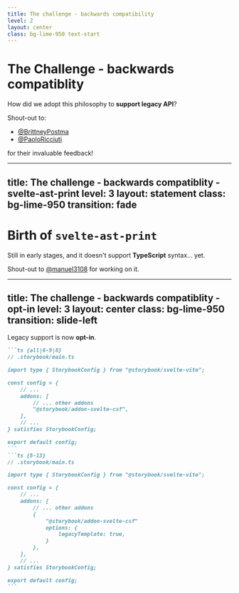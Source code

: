 ```yaml
---
title: The challenge - backwards compatibility
level: 2
layout: center
class: bg-lime-950 text-start
---
```


<h1 class="!text-5xl text-start">
The Challenge - <strong>backwards compatiblity</strong>
</h1>

<p class="!mt-4 font-serif !text-3xl">
How did we adopt this philosophy to <strong>support legacy API</strong>?
</p>

<div class="mt-10 font-serif text-xl">
<p>
<twemoji-heart-hands /> Shout-out to:
</p>

- <carbon-logo-twitter /> [@BrittneyPostma](https://twitter.com/BrittneyPostma)
- <carbon-logo-twitter /> [@PaoloRicciuti](https://twitter.com/PaoloRicciuti)

for their invaluable feedback!

</div>

---
title: The challenge - backwards compatiblity - svelte-ast-print
level: 3
layout: statement
class: bg-lime-950
transition: fade
---

<v-click>
<h1>
<twemoji-sparkles /> Birth of <logos-npm-icon /><code>svelte-ast-print</code>
</h1>
</v-click>

<v-click>
<p class="!mt-10 font-serif text-3xl">
Still in early stages, and it <span class="decoration-underline decoration-secondary">doesn't support</span> <logos-typescript-icon /><strong class="text-secondary">TypeScript</strong> syntax... yet.
</p>
</v-click>

<v-click>
<p class="font-serif text-3xl">
<twemoji-heart-hands /> Shout-out to <a href="https://github.com/manuel3108">@manuel3108</a> for working on it.
</p>

</v-click>

---
title: The challenge - backwards compatiblity - opt-in
level: 3
layout: center
class: bg-lime-950
transition: slide-left
---

<p class="text-3xl">
Legacy support is now <strong>opt-in</strong>.
</p>

````md magic-move
```ts {all|6-9|8}
// .storybook/main.ts

import type { StorybookConfig } from "@storybook/svelte-vite";

const config = {
    // ...
    addons: [
        // ... other addons
        "@storybook/addon-svelte-csf",
    ],
    // ...
} satisfies StorybookConfig;

export default config;
```
```ts {8-13}
// .storybook/main.ts

import type { StorybookConfig } from "@storybook/svelte-vite";

const config = {
    // ...
    addons: [
        // ... other addons
        {
            "@storybook/addon-svelte-csf"
            options: {
                legacyTemplate: true,
            }
        },
    ],
    // ...
} satisfies StorybookConfig;

export default config;
```
````